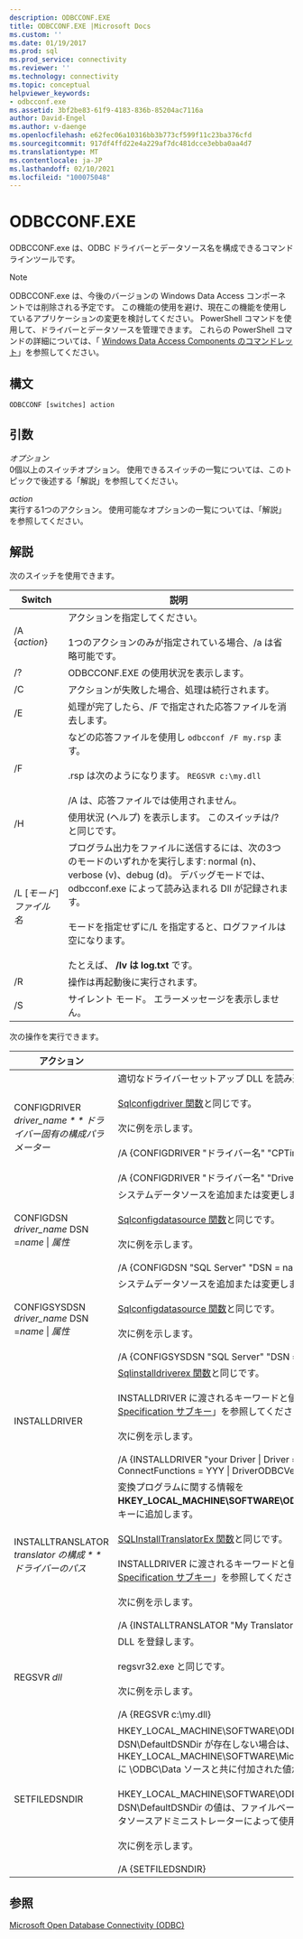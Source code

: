 ```yaml
---
description: ODBCCONF.EXE
title: ODBCCONF.EXE |Microsoft Docs
ms.custom: ''
ms.date: 01/19/2017
ms.prod: sql
ms.prod_service: connectivity
ms.reviewer: ''
ms.technology: connectivity
ms.topic: conceptual
helpviewer_keywords:
- odbcconf.exe
ms.assetid: 3bf2be83-61f9-4183-836b-85204ac7116a
author: David-Engel
ms.author: v-daenge
ms.openlocfilehash: e62fec06a10316bb3b773cf599f11c23ba376cfd
ms.sourcegitcommit: 917df4ffd22e4a229af7dc481dcce3ebba0aa4d7
ms.translationtype: MT
ms.contentlocale: ja-JP
ms.lasthandoff: 02/10/2021
ms.locfileid: "100075048"
---
```

# <a name="odbcconfexe"></a>ODBCCONF.EXE
ODBCCONF.exe は、ODBC ドライバーとデータソース名を構成できるコマンドラインツールです。  
  
> [!NOTE]  
>  ODBCCONF.exe は、今後のバージョンの Windows Data Access コンポーネントでは削除される予定です。 この機能の使用を避け、現在この機能を使用しているアプリケーションの変更を検討してください。 PowerShell コマンドを使用して、ドライバーとデータソースを管理できます。 これらの PowerShell コマンドの詳細については、「 [Windows Data Access Components のコマンドレット](/powershell/module/wdac)」を参照してください。  
  
## <a name="syntax"></a>構文  
  
```console  
ODBCCONF [switches] action  
```  
  
## <a name="arguments"></a>引数  
 *オプション*  
 0個以上のスイッチオプション。 使用できるスイッチの一覧については、このトピックで後述する「解説」を参照してください。  
  
 *action*  
 実行する1つのアクション。 使用可能なオプションの一覧については、「解説」を参照してください。  
  
## <a name="remarks"></a>解説  
 次のスイッチを使用できます。  
  
|Switch|説明|  
|------------|-----------------|  
|/A {*action*}|アクションを指定してください。<br /><br /> 1つのアクションのみが指定されている場合、/a は省略可能です。|  
|/?|ODBCCONF.EXE の使用状況を表示します。|  
|/C|アクションが失敗した場合、処理は続行されます。|  
|/E|処理が完了したら、/F で指定された応答ファイルを消去します。|  
|/F|などの応答ファイルを使用し `odbcconf /F my.rsp` ます。<br /><br /> .rsp は次のようになります。 `REGSVR c:\my.dll`<br /><br /> /A は、応答ファイルでは使用されません。|  
|/H|使用状況 (ヘルプ) を表示します。 このスイッチは/? と同じです。|  
|/L [*モード*] *ファイル名*|プログラム出力をファイルに送信するには、次の3つのモードのいずれかを実行します: normal (n)、verbose (v)、debug (d)。 デバッグモードでは、odbcconf.exe によって読み込まれる Dll が記録されます。<br /><br /> モードを指定せずに/L を指定すると、ログファイルは空になります。<br /><br /> たとえば、 **/lv は log.txt** です。|  
|/R|操作は再起動後に実行されます。|  
|/S|サイレント モード。 エラーメッセージを表示しません。|  
  
 次の操作を実行できます。  
  
|アクション|説明|  
|------------|-----------------|  
|CONFIGDRIVER *driver_name * * ドライバー固有の構成パラメーター*|適切なドライバーセットアップ DLL を読み込み、 **configdriver** 関数を呼び出します。<br /><br /> [Sqlconfigdriver 関数](../odbc/reference/syntax/sqlconfigdriver-function.md)と同じです。<br /><br /> 次に例を示します。<br /><br /> /A {CONFIGDRIVER "ドライバー名" "CPTimeout = 60"}<br /><br /> /A {CONFIGDRIVER "ドライバー名" "DriverODBCVer = 03.80"}|  
|CONFIGDSN *driver_name* DSN =*name* &#124; *属性*|システムデータソースを追加または変更します。<br /><br /> [Sqlconfigdatasource 関数](../odbc/reference/syntax/sqlconfigdatasource-function.md)と同じです。<br /><br /> 次に例を示します。<br /><br /> /A {CONFIGDSN "SQL Server" "DSN = name &#124; Server = srv"}|  
|CONFIGSYSDSN *driver_name* DSN =*name* &#124; *属性*|システムデータソースを追加または変更します。<br /><br /> [Sqlconfigdatasource 関数](../odbc/reference/syntax/sqlconfigdatasource-function.md)と同じです。<br /><br /> 次に例を示します。<br /><br /> /A {CONFIGSYSDSN "SQL Server" "DSN = name &#124; Server = srv"}|  
|INSTALLDRIVER|[Sqlinstalldriverex 関数](../odbc/reference/syntax/sqlinstalldriverex-function.md)と同じです。<br /><br /> INSTALLDRIVER に渡されるキーワードと値のペアの構文の詳細については、「 [Driver Specification サブキー](../odbc/reference/install/driver-specification-subkeys.md)」を参照してください。<br /><br /> 次に例を示します。<br /><br /> /A {INSTALLDRIVER "your Driver &#124; Driver =c:\your.dll &#124; Setup =c:\your.dll &#124; APILevel = 2 &#124; ConnectFunctions = YYY &#124; DriverODBCVer = 03.50 &#124; FileUsage = 0 &#124; SQLLevel = 1"}|  
|INSTALLTRANSLATOR *translator の構成 * * ドライバーのパス*|変換プログラムに関する情報を **HKEY_LOCAL_MACHINE\SOFTWARE\ODBC\ODBCINST.INI \ ODBC** translator レジストリキーに追加します。<br /><br /> [SQLInstallTranslatorEx 関数](../odbc/reference/syntax/sqlinstalltranslatorex-function.md)と同じです。<br /><br /> INSTALLDRIVER に渡されるキーワードと値のペアの構文の詳細については、「 [Translator Specification サブキー](../odbc/reference/install/translator-specification-subkeys.md)」を参照してください。<br /><br /> 次に例を示します。<br /><br /> /A {INSTALLTRANSLATOR "My Translator &#124; Translator =c:\my.dll &#124; Setup =c:\my.dll"}|  
|REGSVR *dll*|DLL を登録します。<br /><br /> regsvr32.exe と同じです。<br /><br /> 次に例を示します。<br /><br /> /A {REGSVR c:\my.dll}|  
|SETFILEDSNDIR|HKEY_LOCAL_MACHINE\SOFTWARE\ODBC\ODBC.INI \ ODBC ファイル DSN\DefaultDSNDir が存在しない場合は、SETFILEDSNDIR アクションによって作成され、HKEY_LOCAL_MACHINE\SOFTWARE\Microsoft\Windows\CurrentVersion\CommonFilesDir に \ODBC\Data ソースと共に付加された値が割り当てられます。<br /><br /> HKEY_LOCAL_MACHINE\SOFTWARE\ODBC\ODBC.INI \ odbc ファイル DSN\DefaultDSNDir の値は、ファイルベースのデータソースを作成するときに、ODBC データソースアドミニストレーターによって使用される既定の場所を指定します。<br /><br /> 次に例を示します。<br /><br /> /A {SETFILEDSNDIR}|  
  
## <a name="see-also"></a>参照  
 [Microsoft Open Database Connectivity (ODBC)](../odbc/microsoft-open-database-connectivity-odbc.md)
